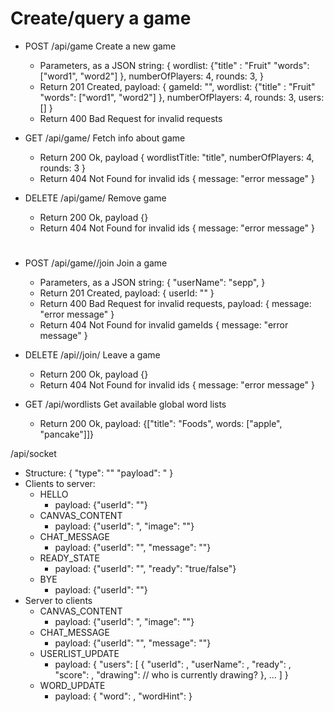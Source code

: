
# Create/query a game
  - POST /api/game Create a new game
    - Parameters, as a JSON string:
      {
        wordlist: 
          {"title" : "Fruit"
           "words": ["word1", "word2"]
          },
        numberOfPlayers: 4,
        rounds: 3,
      }
    - Return 201 Created, payload: 
      {
        gameId: "<gameId>",
        wordlist: 
          {"title" : "Fruit"
           "words": ["word1", "word2"]
          },
        numberOfPlayers: 4,
        rounds: 3,
        users: []
      }
    - Return 400 Bad Request for invalid requests

  - GET /api/game/<gameId> Fetch info about game
    - Return 200 Ok, payload
      {
        wordlistTitle: "title",
        numberOfPlayers: 4,
        rounds: 3
      }
    - Return 404 Not Found for invalid ids
      {
        message: "error message"
      }
  - DELETE /api/game/<gameId> Remove game
    - Return 200 Ok, payload
      {}
    - Return 404 Not Found for invalid ids
      {
        message: "error message"
      }


# 
  - POST /api/game/<gameId>/join Join a game
    - Parameters, as a JSON string:
      {
        "userName": "sepp",
      }
    - Return 201 Created, payload: 
      {
        userId: "<gameId>"
      }
    - Return 400 Bad Request for invalid requests, payload: 
      {
        message: "error message"
      }
    - Return 404 Not Found for invalid gameIds
      {
        message: "error message"
      }
  - DELETE /api/<gameId>/join/<userId> Leave a game
    - Return 200 Ok, payload
      {}
    - Return 404 Not Found for invalid ids
      {
        message: "error message"
      }


  - GET /api/wordlists Get available global word lists
    - Return 200 Ok, payload:
      {["title": "Foods", words: ["apple", "pancake"]]}

/api/socket
  - Structure: 
    {
      "type": "<type>"
      "payload": "<payload>
    }
  - Clients to server:
    - HELLO
      - payload: {"userId": "<userId>"}
    - CANVAS_CONTENT
      - payload: {"userId": "<userId>, "image": "<image as base64 data URL>"}
    - CHAT_MESSAGE
      - payload: {"userId": "<userId>", "message": "<message>"}
    - READY_STATE
      - payload: {"userId": "<userId>", "ready": "true/false"}
    - BYE
      - payload: {"userId": "<userId>"}
  - Server to clients
    - CANVAS_CONTENT
      - payload: {"userId": "<userId>, "image": "<image as base64 data URL>"}
    - CHAT_MESSAGE
      - payload: {"userId": "<userId>", "message": "<message>"}
    - USERLIST_UPDATE
      - payload: 
      {
        "users": [
          {
            "userId": <str>,
            "userName": <str>,
            "ready": <bool>,
            "score": <num>,
            "drawing": <bool>   // who is currently drawing?
          }, ...
        ]
      }
    - WORD_UPDATE
      - payload: 
        {
          "word": <str>,
          "wordHint": <str>
        }
